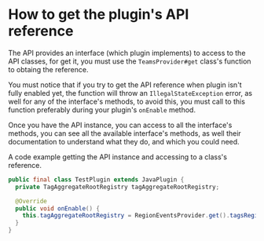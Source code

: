 # How to get the plugin's API reference

The API provides an interface (which plugin implements) to access to the API classes, for get it, you must use the `TeamsProvider#get` class's function to obtaing the reference.

You must notice that if you try to get the API reference when plugin isn't fully enabled yet, the function will throw an `IllegalStateException` error, as well for any of the
interface's methods, to avoid this, you must call to this function preferably during your plugin's `onEnable` method.

Once you have the API instance, you can access to all the interface's methods, you can see all the available interface's methods, as well
their documentation to understand what they do, and which you could need.

A code example getting the API instance and accessing to a class's reference.
```java
public final class TestPlugin extends JavaPlugin {
  private TagAggregateRootRegistry tagAggregateRootRegistry;

  @Override
  public void onEnable() {
    this.tagAggregateRootRegistry = RegionEventsProvider.get().tagsRegistry();
  }
}
```

